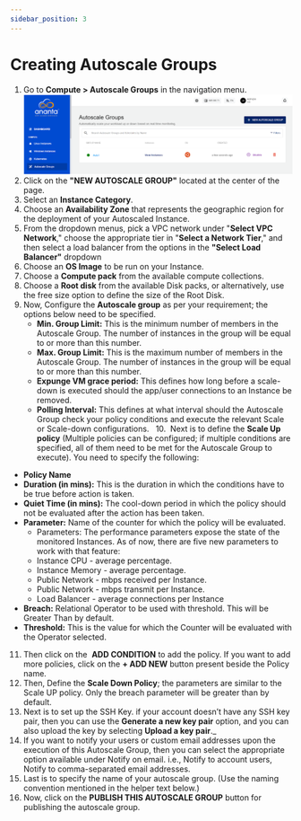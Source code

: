 ```yaml
---
sidebar_position: 3
---
```

# Creating Autoscale Groups

1. Go to **Compute > Autoscale Groups** in the navigation menu.
   ![Creating Autoscale Groups](img/CreatingAutoscaleGroups1.png)
2. Click on the **"NEW AUTOSCALE GROUP"** located at the center of the page.
3. Select an **Instance Category**. 
4. Choose an **Availability Zone** that represents the geographic region for the deployment of your Autoscaled Instance.
5. From the dropdown menus, pick a VPC network under "**Select VPC Network**," choose the appropriate tier in "**Select a Network Tier**," and then select a load balancer from the options in the **"Select Load Balancer"** dropdown
6. Choose an **OS Image** to be run on your Instance.
7. Choose a **Compute pack** from the available compute collections.
8. Choose a **Root disk** from the available Disk packs, or alternatively, use the free size option to define the size of the Root Disk.
9. Now, Configure the **Autoscale group** as per your requirement; the options below need to be specified.
	- **Min. Group Limit:** This is the minimum number of members in the Autoscale Group. The number of instances in the group will be equal to or more than this number.
    - **Max. Group Limit:** This is the maximum number of members in the Autoscale Group. The number of instances in the group will be equal to or more than this number.
    - **Expunge VM grace period:** This defines how long before a scale-down is executed should the app/user connections to an Instance be removed.
    - **Polling Interval:** This defines at what interval should the Autoscale Group check your policy conditions and execute the relevant Scale or Scale-down configurations.
  10.  Next is to define the **Scale Up policy** (Multiple policies can be configured; if multiple conditions are specified, all of them need to be met for the Autoscale Group to execute). You need to specify the following:
- **Policy Name**
- **Duration (in mins):** This is the duration in which the conditions have to be true before action is taken.
- **Quiet Time (in mins):** The cool-down period in which the policy should not be evaluated after the action has been taken.
- **Parameter:** Name of the counter for which the policy will be evaluated.
    - Parameters: The performance parameters expose the state of the monitored Instances. As of now, there are five new parameters to work with that feature:
	- Instance CPU - average percentage.
	- Instance Memory - average percentage.
	- Public Network - mbps received per Instance.
	- Public Network - mbps transmit per Instance.
	- Load Balancer - average connections per Instance
- **Breach:** Relational Operator to be used with threshold. This will be Greater Than by default.
- **Threshold:** This is the value for which the Counter will be evaluated with the Operator selected.
11. Then click on the  **ADD CONDITION** to add the policy. If you want to add more policies, click on the **+ ADD NEW** button present beside the Policy name.
12. Then, Define the **Scale Down Policy**; the parameters are similar to the Scale UP policy. Only the breach parameter will be greater than by default.
13. Next is to set up the SSH Key. if your account doesn’t have any SSH key pair, then you can use the **Generate a new key pair** option, and you can also upload the key by selecting **Upload a key pair**._
14. If you want to notify your users or custom email addresses upon the execution of this Autoscale Group, then you can select the appropriate option available under Notify on email. i.e., Notify to account users, Notify to comma-separated email addresses.
15. Last is to specify the name of your autoscale group. (Use the naming convention mentioned in the helper text below.)
16. Now, click on the **PUBLISH THIS AUTOSCALE GROUP** button for publishing the autoscale group.

